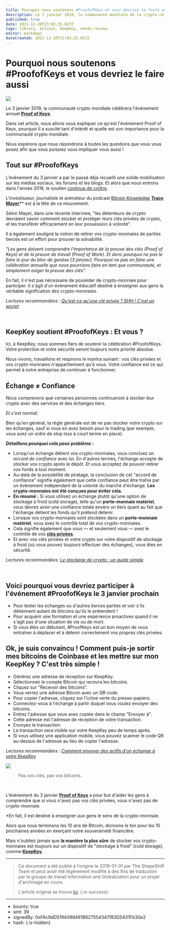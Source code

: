 ```yaml
---
title: Pourquoi nous soutenons #ProofofKeys et vous devriez le faire aussi
description: Le 3 janvier 2019, la communauté mondiale de la crypto célébrera la Proof of Keys.
published: true
date: 2021-12-20T23:03:25.017Z
tags: library, bitcoin, keepkey, needs-review
editor: markdown
dateCreated: 2021-12-20T23:03:25.017Z
---
```


# Pourquoi nous soutenons #ProofofKeys et vous devriez le faire aussi

![](https://assets.website-files.com/5e9a09610b7dce71f87f7f17/5e9fec17533c772209294e6c_1_WGPEG5hyA-P_KBMnsyu7Vw.png)

Le 3 janvier 2019, la communauté crypto mondiale célébrera l'événement annuel [**Proof of Keys**](https://www.proofofkeys.com/).

Dans cet article, nous allons vous expliquer ce qu'est l'événement Proof of Keys, pourquoi il a suscité tant d'intérêt et quelle est son importance pour la communauté crypto mondiale.

Nous espérons que nous répondrons à toutes les questions que vous vous posez afin que vous puissiez vous impliquer vous aussi !<br/> 

## Tout sur #ProofofKeys

L'événement du 3 janvier a par le passé déjà recueilli une solide mobilisation sur les médias sociaux, les forums et les blogs. Et alors que nous entrons dans l'année 2019, le soutien [continue de croître](https://medium.com/casa/why-casa-supports-proof-of-keys-e4c5be0dc7e1).

L'investisseur, journaliste et animateur du podcast [Bitcoin Knowledge](https://www.bitcoin.kn/about/) [**Trace Mayer**](https://twitter.com/tracemayer/status/1071870548421066753?lang=en)** est à la tête de ce mouvement.

Selon Mayer, dans une récente interview, "les détenteurs de crypto devraient savoir comment stocker et protéger leurs clés privées de crypto, et les transférer efficacement en leur possession à volonté".

Il a également souligné la notion de retirer vos crypto-monnaies de parties tierces est un effort pour prouver la solvabilité.

*"Les gens doivent comprendre l'importance de la preuve des clés (Proof of Keys) et de la preuve de travail (Proof of Work). Et donc pourquoi ne pas le faire le jour du bloc de genèse [3 janvier]. Pourquoi ne pas en faire une célébration annuelle que nous pourrions faire en tant que communauté, et simplement exiger la preuve des clés".*

En fait, il n'est pas nécessaire de posséder de crypto-monnaie pour participer. Il s'agit d'un événement éducatif destiné à enseigner aux gens la véritable signification des crypto-monnaies.

*Lectures recommandées :* [*Qu'est-ce qu'une clé privée ? SHH ! C'est un secret*](https://shapeshift.zendesk.com/hc/en-us/articles/115001616984-What-is-a-Private-Key-SHH-It-s-a-Secret-)

<br/>

## KeepKey soutient #ProofofKeys : Et vous ?

Ici, à KeepKey, nous sommes fiers de soutenir la célébration #ProofofKeys. Votre protection et votre sécurité seront toujours notre priorité absolue.

Nous vivons, travaillons et respirons le mantra suivant : vos clés privées et vos crypto-monnaies n'appartiennent qu'à vous. Votre confiance est ce qui permet à notre entreprise de continuer à fonctionner.<br/> 

## Échange ≠ Confiance

Nous comprenons que certaines personnes continueront à stocker leur crypto avec des services et des échanges tiers.

*Et c'est normal.*

Bien qu'en général, la règle générale est de ne pas stocker votre crypto sur les échanges, sauf si vous en avez besoin pour le trading (par exemple, vous avez un ordre de stop loss à court terme en place).

***Détaillons pourquoi cela pose problème :***

* Lorsqu'un échange détient vos crypto-monnaies, vous concluez un *accord de confiance* avec lui. En d'autres termes, l'échange accepte de stocker vos crypto après le dépôt. Et vous acceptez de pouvoir retirer vos fonds à tout moment.
* Au-delà de la possibilité de piratage, la conclusion de cet "accord de confiance" signifie également que cette confiance peut être trahie par un événement indépendant de la volonté du marché d'échange. **Les crypto-monnaies ont été conçues pour éviter cela.**
* **En résumé :** Si vous utilisez un échange plutôt qu'une option de stockage à froid (cold storage), telle qu'un **porte-monnaie matériel**, vous devrez avoir une confiance totale envers un tiers quant au fait que l'échange détient les fonds qu'il prétend détenir.
* Lorsque vos crypto-monnaies sont stockées dans un **porte-monnaie matériel**, vous avez le contrôle total de vos crypto-monnaies.
* Cela signifie également que vous — et seulement vous — avez le contrôle de vos [**clés privées**](https://en.bitcoin.it/wiki/Private_key).
* Et avec vos clés privées et votre crypto sur votre dispositif de stockage à froid (où vous pouvez toujours effectuer des échanges), vous êtes en sécurité.

*Lectures recommandées:* [*Le stockage de crypto : un guide simple*](https://medium.com/coinmonks/https-medium-com-shapeshift-io-crypto-storage-a-simple-guide-65cfcb1553f)

<br/>

## Voici pourquoi vous devriez participer à l'événement #ProofofKeys le 3 janvier prochain

* Pour tester les échanges ou d'autres tierces parties et voir s'ils détiennent autant de bitcoins qu'ils le prétendent !
* Pour acquérir une formation et une expérience proactives quand il ne s'agit pas d'une situation de vie ou de mort.
* Si vous êtes un débutant, #ProofKeys est un bon moyen de vous entraîner à déplacer et à détenir correctement vos propres clés privées.<br/> 

## Ok, je suis convaincu ! Comment puis-je sortir mes bitcoins de Coinbase et les mettre sur mon KeepKey ? C'est très simple !

* Générez une adresse de réception sur KeepKey.
* Sélectionnez le compte Bitcoin qui recevra les bitcoins.
* Cliquez sur "Recevoir des bitcoins".
* Vous verrez une adresse Bitcoin avec un QR code.
* Pour copier l'adresse, cliquez sur l'icône verte du presse-papiers.
* Connectez-vous à l'échange à partir duquel vous voulez envoyer des bitcoins.
* Entrez l'adresse que vous avez copiée dans le champ "Envoyer à".
* Cette adresse est l'adresse de réception de votre transaction.
* Envoyez la transaction.
* La transaction sera visible sur votre KeepKey peu de temps après.
* Si vous utilisez une application mobile, vous pouvez scanner le code QR au-dessus de l'adresse au lieu de copier l'adresse.

*Lectures recommandées :* [*Comment envoyer des actifs d'un échange à votre KeepKey*](https://keepkey.zendesk.com/hc/en-us/articles/360001411650-How-to-Send-Assets-From-an-Exchange-to-your-KeepKey)

![](https://assets.website-files.com/5e9a09610b7dce71f87f7f17/5e9fec5f8ab64d1b86e0dfe3_1*R1yU32X-je0Iz86KDRnv9A.png)

> Pas vos clés, pas vos bitcoins.

 <br/>
 
 L'événement du 3 janvier [**Proof of Keys**](https://www.proofofkeys.com/) a pour but d'aider les gens à comprendre que si vous n'avez pas vos clés privées, vous n'avez pas de crypto-monnaie.

*En fait, il est destiné à enseigner aux gens le sens de la crypto-monnaie.

Alors que nous terminons les 10 ans de Bitcoin, donnons le ton pour les 10 prochaines années en exerçant notre souveraineté financière.

Mais n'oubliez jamais que **la manière la plus sûre** de stocker vos crypto-monnaies est toujours sur un dispositif de "stockage à froid" (cold storage), comme [**KeepKey**](https://keepkey.myshopify.com/collections/frontpage/products/keepkey-the-simple-bitcoin-hardware-wallet).

---

> Ce document a été publié à l'origine le 2019-01-01 par The ShapeShift Team et peut avoir été légèrement modifié à des fins de traduction par le groupe de travail Information and Globalization pour un projet d'archivage en cours.
>
> L'article original se trouve [ici](https://shapeshift.com/library/why-we-support-proofofkeys).
{.is-success}

---

- bounty: true
- amt: 39
- signedBy: 0xFAc9dD5194098461B627554347f83D5431Fb30e2
- hash: 
{.is-hidden}